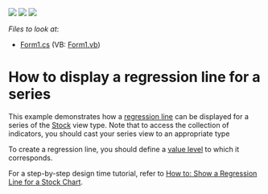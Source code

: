<!-- default badges list -->
![](https://img.shields.io/endpoint?url=https://codecentral.devexpress.com/api/v1/VersionRange/128574389/14.2.3%2B)
[![](https://img.shields.io/badge/Open_in_DevExpress_Support_Center-FF7200?style=flat-square&logo=DevExpress&logoColor=white)](https://supportcenter.devexpress.com/ticket/details/E1494)
[![](https://img.shields.io/badge/📖_How_to_use_DevExpress_Examples-e9f6fc?style=flat-square)](https://docs.devexpress.com/GeneralInformation/403183)
<!-- default badges end -->
<!-- default file list -->
*Files to look at*:

* [Form1.cs](./CS/UseRegressionLines/Form1.cs) (VB: [Form1.vb](./VB/UseRegressionLines/Form1.vb))
<!-- default file list end -->
# How to display a regression line for a series

This example demonstrates how a [regression line](https://docs.devexpress.com/WindowsForms/6231/controls-and-libraries/chart-control/series/indicators/simple-indicators/regression-lines?p=netframework) can be displayed for a series of the [Stock](https://docs.devexpress.com/WindowsForms/2987/controls-and-libraries/chart-control/series-views/2d-series-views/financial-series-views/stock-chart?p=netframework) view type. Note that to access the collection of indicators, you should cast your series view to an appropriate type

To create a regression line, you should define a [value level](https://docs.devexpress.com/CoreLibraries/DevExpress.XtraCharts.SingleLevelIndicator.ValueLevel) to which it corresponds.

For a step-by-step design time tutorial, refer to [How to: Show a Regression Line for a Stock Chart](https://docs.devexpress.com/WindowsForms/6254/controls-and-libraries/chart-control/examples/chart-elements/how-to-show-a-regression-line-for-a-stock-chart?p=netframework).

